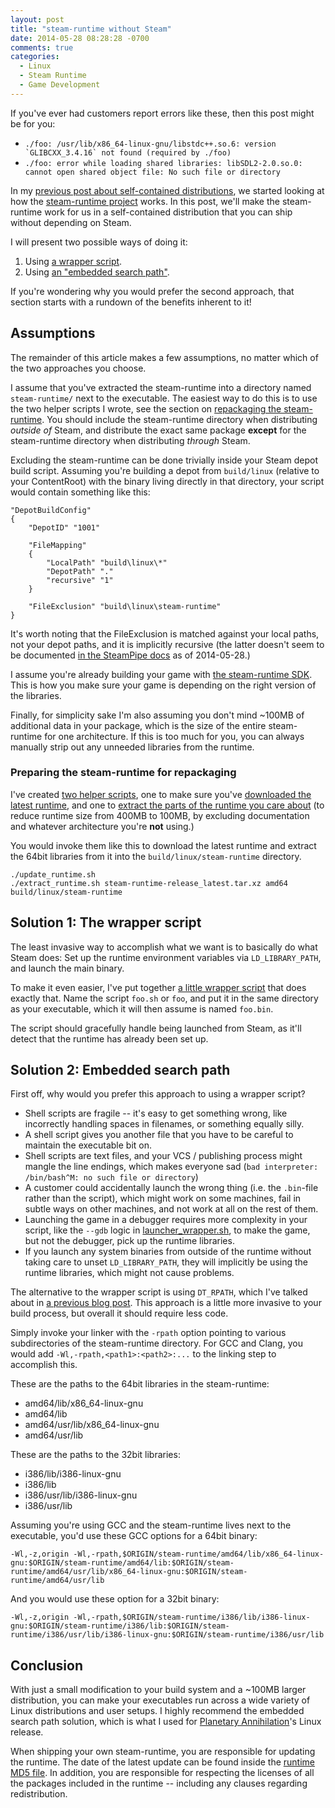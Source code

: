 ```yaml
---
layout: post
title: "steam-runtime without Steam"
date: 2014-05-28 08:28:28 -0700
comments: true
categories:
  - Linux
  - Steam Runtime
  - Game Development
---
```


If you've ever had customers report errors like these, then this post
might be for you:

 * ``./foo: /usr/lib/x86_64-linux-gnu/libstdc++.so.6: version
   `GLIBCXX_3.4.16` not found (required by ./foo)``
 * `./foo: error while loading shared libraries: libSDL2-2.0.so.0:
    cannot open shared object file: No such file or directory`


In my [previous post about self-contained distributions][runtime-post],
we started looking at how the [steam-runtime project][steam-runtime]
works. In this post, we'll make the steam-runtime work for us in a
self-contained distribution that you can ship without depending on
Steam.

I will present two possible ways of doing it:

1. Using [a wrapper script][wrapper-solution].
1. Using [an "embedded search path"][embedded-solution].

If you're wondering why you would prefer the second approach, that
section starts with a rundown of the benefits inherent to it!

<!-- more -->

## Assumptions

The remainder of this article makes a few assumptions, no matter which
of the two approaches you choose.

I assume that you've extracted the steam-runtime into a directory named
`steam-runtime/` next to the executable. The easiest way to do this is
to use the two helper scripts I wrote, see the section on [repackaging
the steam-runtime][repackaging]. You should include the steam-runtime
directory when distributing *outside of* Steam, and distribute the exact
same package **except** for the steam-runtime directory when
distributing *through* Steam.

Excluding the steam-runtime can be done trivially inside your Steam
depot build script. Assuming you're building a depot from `build/linux`
(relative to your ContentRoot) with the binary living directly in that
directory, your script would contain something like this:

    "DepotBuildConfig"
    {
        "DepotID" "1001"

        "FileMapping"
        {
            "LocalPath" "build\linux\*"
            "DepotPath" "."
            "recursive" "1"
        }

        "FileExclusion" "build\linux\steam-runtime"
    }

It's worth noting that the FileExclusion is matched against your local
paths, not your depot paths, and it is implicitly recursive (the latter
doesn't seem to be documented [in the SteamPipe docs][steampipe-docs] as
of 2014-05-28.)

I assume you're already building your game with [the steam-runtime
SDK][steam-runtime]. This is how you make sure your game is depending on
the right version of the libraries.

Finally, for simplicity sake I'm also assuming you don't mind ~100MB of
additional data in your package, which is the size of the entire
steam-runtime for one architecture. If this is too much for you, you can
always manually strip out any unneeded libraries from the runtime.

### Preparing the steam-runtime for repackaging

I've created [two helper scripts][runtime-helpers], one to make sure
you've [downloaded the latest runtime][update-rt], and one to [extract
the parts of the runtime you care about][extract-rt] (to reduce runtime
size from 400MB to 100MB, by excluding documentation and whatever
architecture you're **not** using.)

You would invoke them like this to download the latest runtime and
extract the 64bit libraries from it into the `build/linux/steam-runtime`
directory.

    ./update_runtime.sh
    ./extract_runtime.sh steam-runtime-release_latest.tar.xz amd64 build/linux/steam-runtime


## Solution 1: The wrapper script

The least invasive way to accomplish what we want is to basically do
what Steam does: Set up the runtime environment variables via
`LD_LIBRARY_PATH`, and launch the main binary.

To make it even easier, I've put together [a little wrapper
script][wrapper-script] that does exactly that. Name the script `foo.sh`
or `foo`, and put it in the same directory as your executable, which it
will then assume is named `foo.bin`.

The script should gracefully handle being launched from Steam, as it'll
detect that the runtime has already been set up.

## Solution 2: Embedded search path

First off, why would you prefer this approach to using a wrapper script?

 * Shell scripts are fragile -- it's easy to get something wrong, like
   incorrectly handling spaces in filenames, or something equally silly.
 * A shell script gives you another file that you have to be careful to
   maintain the executable bit on.
 * Shell scripts are text files, and your VCS / publishing process might
   mangle the line endings, which makes everyone sad (`bad interpreter:
   /bin/bash^M: no such file or directory`)
 * A customer could accidentally launch the wrong thing (i.e. the
   `.bin`-file rather than the script), which might work on some
   machines, fail in subtle ways on other machines, and not work at all
   on the rest of them.
 * Launching the game in a debugger requires more complexity in your
   script, like the `--gdb` logic in
   [launcher_wrapper.sh][wrapper-script], to make the game, but not the
   debugger, pick up the runtime libraries.
 * If you launch any system binaries from outside of the runtime without
   taking care to unset `LD_LIBRARY_PATH`, they will implicitly be using
   the runtime libraries, which might not cause problems.

The alternative to the wrapper script is using `DT_RPATH`, which I've
talked about in [a previous blog post][rpath-post]. This approach is a
little more invasive to your build process, but overall it should
require less code.

Simply invoke your linker with the `-rpath` option pointing to various
subdirectories of the steam-runtime directory. For GCC and Clang, you
would add `-Wl,-rpath,<path1>:<path2>:...` to the linking step to
accomplish this.

These are the paths to the 64bit libraries in the steam-runtime:

 * amd64/lib/x86_64-linux-gnu
 * amd64/lib
 * amd64/usr/lib/x86_64-linux-gnu
 * amd64/usr/lib

These are the paths to the 32bit libraries:

 * i386/lib/i386-linux-gnu
 * i386/lib
 * i386/usr/lib/i386-linux-gnu
 * i386/usr/lib

Assuming you're using GCC and the steam-runtime lives next to the
executable, you'd use these GCC options for a 64bit binary:

    -Wl,-z,origin -Wl,-rpath,$ORIGIN/steam-runtime/amd64/lib/x86_64-linux-gnu:$ORIGIN/steam-runtime/amd64/lib:$ORIGIN/steam-runtime/amd64/usr/lib/x86_64-linux-gnu:$ORIGIN/steam-runtime/amd64/usr/lib

And you would use these option for a 32bit binary:

    -Wl,-z,origin -Wl,-rpath,$ORIGIN/steam-runtime/i386/lib/i386-linux-gnu:$ORIGIN/steam-runtime/i386/lib:$ORIGIN/steam-runtime/i386/usr/lib/i386-linux-gnu:$ORIGIN/steam-runtime/i386/usr/lib

## Conclusion

With just a small modification to your build system and a ~100MB larger
distribution, you can make your executables run across a wide variety of
Linux distributions and user setups. I highly recommend the embedded
search path solution, which is what I used for [Planetary
Annihilation][pa]'s Linux release.

When shipping your own steam-runtime, you are responsible for updating
the runtime. The date of the latest update can be found inside the
[runtime MD5 file][runtime-md5]. In addition, you are responsible for
respecting the licenses of all the packages included in the runtime --
including any clauses regarding redistribution.


[rpath-post]: /post/2014/05/20/dt-rpath-ld-and-at-rpath-dyld/
[runtime-post]: /post/2014/05/26/self-contained-game-distribution-on-linux/
[steam-runtime]: https://github.com/ValveSoftware/steam-runtime
[runtime-md5]: http://media.steampowered.com/client/runtime/steam-runtime-release_latest.tar.xz.md5
[pa]: http://www.uberent.com/pa/
[runtime-helpers]: https://github.com/jorgenpt/steam-runtime-helpers
[update-rt]: https://github.com/jorgenpt/steam-runtime-helpers/blob/master/update_runtime.sh
[extract-rt]: https://github.com/jorgenpt/steam-runtime-helpers/blob/master/extract_runtime.sh
[wrapper-script]: https://github.com/jorgenpt/steam-runtime-helpers/blob/master/launch_wrapper.sh
[steampipe-docs]: https://partner.steamgames.com/documentation/steampipe
[wrapper-solution]: /post/2014/05/28/steam-runtime-without-steam/#Solution.1:.The.wrapper.script
[embedded-solution]: /post/2014/05/28/steam-runtime-without-steam/#Solution.2:.Embedded.search.path
[repackaging]: /post/2014/05/28/steam-runtime-without-steam/#Preparing.the.steam-runtime.for.repackaging
